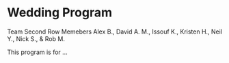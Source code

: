 # Wedding Program
Team Second Row
Memebers Alex B., David A. M., Issouf K., Kristen H., Neil Y., Nick S., & Rob M.

This program is for ...


